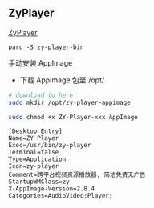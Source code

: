 ## ZyPlayer

[ZyPlayer](http://zyplayer.fun/)

```
paru -S zy-player-bin
```

手动安装 AppImage

- 下载 AppImage 包至`/opt/

```sh
# download to here
sudo mkdir /opt/zy-player-appimage

sudo chmod +x ZY-Player-xxx.AppImage


```

```desktop
[Desktop Entry]
Name=ZY Player
Exec=/usr/bin/zy-player
Terminal=false
Type=Application
Icon=zy-player
Comment=跨平台视频资源播放器, 简洁免费无广告
StartupWMClass=zy
X-AppImage-Version=2.8.4
Categories=AudioVideo;Player;
```
